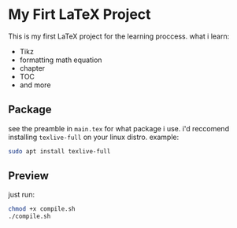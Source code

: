 # My Firt LaTeX Project
This is my first LaTeX project for the learning proccess.
what i learn:
- Tikz
- formatting math equation
- chapter
- TOC
- and more

## Package
see the preamble in `main.tex` for what package i use. i'd reccomend installing `texlive-full` on your linux distro.
example:
```bash
sudo apt install texlive-full
```

## Preview
just run:
```bash
chmod +x compile.sh
./compile.sh
```
